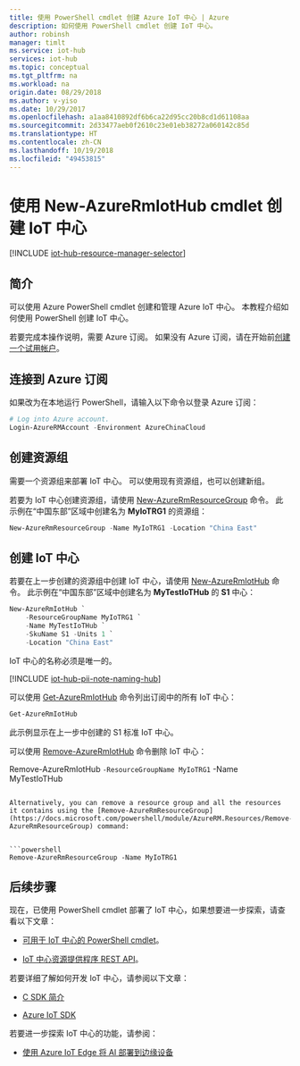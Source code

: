 ```yaml
---
title: 使用 PowerShell cmdlet 创建 Azure IoT 中心 | Azure
description: 如何使用 PowerShell cmdlet 创建 IoT 中心。
author: robinsh
manager: timlt
ms.service: iot-hub
services: iot-hub
ms.topic: conceptual
ms.tgt_pltfrm: na
ms.workload: na
origin.date: 08/29/2018
ms.author: v-yiso
ms.date: 10/29/2017
ms.openlocfilehash: a1aa8410892df6b6ca22d95cc20b8cd1d61108aa
ms.sourcegitcommit: 2d33477aeb0f2610c23e01eb38272a060142c85d
ms.translationtype: HT
ms.contentlocale: zh-CN
ms.lasthandoff: 10/19/2018
ms.locfileid: "49453815"
---
```

# <a name="create-an-iot-hub-using-the-new-azurermiothub-cmdlet"></a>使用 New-AzureRmIotHub cmdlet 创建 IoT 中心

[!INCLUDE [iot-hub-resource-manager-selector](../../includes/iot-hub-resource-manager-selector.md)]

## <a name="introduction"></a>简介

可以使用 Azure PowerShell cmdlet 创建和管理 Azure IoT 中心。 本教程介绍如何使用 PowerShell 创建 IoT 中心。

若要完成本操作说明，需要 Azure 订阅。 如果没有 Azure 订阅，请在开始前[创建一个试用帐户][lnk-free-trial]。


## <a name="connect-to-your-azure-subscription"></a>连接到 Azure 订阅

如果改为在本地运行 PowerShell，请输入以下命令以登录 Azure 订阅：

```powershell
# Log into Azure account.
Login-AzureRMAccount -Environment AzureChinaCloud
```

## <a name="create-a-resource-group"></a>创建资源组

需要一个资源组来部署 IoT 中心。 可以使用现有资源组，也可以创建新组。

若要为 IoT 中心创建资源组，请使用 [New-AzureRmResourceGroup](https://docs.microsoft.com/powershell/module/AzureRM.Resources/New-AzureRmResourceGroup) 命令。 此示例在“中国东部”区域中创建名为 **MyIoTRG1** 的资源组：

```powershell
New-AzureRmResourceGroup -Name MyIoTRG1 -Location "China East"
```

## <a name="create-an-iot-hub"></a>创建 IoT 中心

若要在上一步创建的资源组中创建 IoT 中心，请使用 [New-AzureRmIotHub](https://docs.microsoft.com/powershell/module/AzureRM.IotHub/New-AzureRmIotHub) 命令。 此示例在“中国东部”区域中创建名为 **MyTestIoTHub** 的 **S1** 中心：

```powershell
New-AzureRmIotHub `
    -ResourceGroupName MyIoTRG1 `
    -Name MyTestIoTHub `
    -SkuName S1 -Units 1 `
    -Location "China East"
```

IoT 中心的名称必须是唯一的。

[!INCLUDE [iot-hub-pii-note-naming-hub](../../includes/iot-hub-pii-note-naming-hub.md)]

可以使用 [Get-AzureRmIotHub](https://docs.microsoft.com/powershell/module/AzureRM.IotHub/Get-AzureRmIotHub) 命令列出订阅中的所有 IoT 中心：


```powershell
Get-AzureRmIotHub
```

此示例显示在上一步中创建的 S1 标准 IoT 中心。

可以使用 [Remove-AzureRmIotHub](https://docs.microsoft.com/powershell/module/azurerm.iothub/remove-azurermiothub) 命令删除 IoT 中心：

Remove-AzureRmIotHub `
    -ResourceGroupName MyIoTRG1 ` -Name MyTestIoTHub
```

Alternatively, you can remove a resource group and all the resources it contains using the [Remove-AzureRmResourceGroup](https://docs.microsoft.com/powershell/module/AzureRM.Resources/Remove-AzureRmResourceGroup) command:


```powershell
Remove-AzureRmResourceGroup -Name MyIoTRG1
```

## <a name="next-steps"></a>后续步骤

现在，已使用 PowerShell cmdlet 部署了 IoT 中心，如果想要进一步探索，请查看以下文章：

* [可用于 IoT 中心的 PowerShell cmdlet](https://docs.microsoft.com/powershell/module/azurerm.iothub/)。

* [IoT 中心资源提供程序 REST API](https://docs.microsoft.com/rest/api/iothub/iothubresource)。

若要详细了解如何开发 IoT 中心，请参阅以下文章：

* [C SDK 简介](iot-hub-device-sdk-c-intro.md)

* [Azure IoT SDK](iot-hub-devguide-sdks.md)

若要进一步探索 IoT 中心的功能，请参阅：

* [使用 Azure IoT Edge 将 AI 部署到边缘设备](../iot-edge/tutorial-simulate-device-linux.md)

<!-- Links -->
[lnk-free-trial]: https://www.azure.cn/pricing/1rmb-trial/
[lnk-powershell-install]: ../powershell-install-configure.md
[lnk-iothub-cmdlets]: https://docs.microsoft.com/powershell/module/azurerm.iothub/
[lnk-rest-api]: https://docs.microsoft.com/rest/api/iothub/iothubresource

[lnk-c-sdk]: ./iot-hub-device-sdk-c-intro.md
[lnk-sdks]: ./iot-hub-devguide-sdks.md

[lnk-iotedge]: ./iot-hub-linux-iot-edge-simulated-device.md
